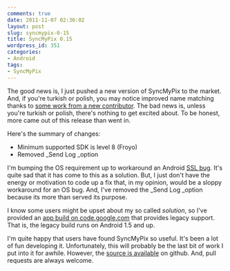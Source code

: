 ```yaml
---
comments: true
date: 2011-11-07 02:36:02
layout: post
slug: syncmypix-0-15
title: SyncMyPix 0.15
wordpress_id: 351
categories:
- Android
tags:
- SyncMyPix
---
```


The good news is, I just pushed a new version of SyncMyPix to the market. And, if you're turkish or polish, you may notice improved name matching thanks to [some work from a new contributor](https://github.com/nloko/SyncMyPix/pull/4). The bad news is, unless you're turkish or polish, there's nothing to get excited about. To be honest, more came out of this release than went in.

Here's the summary of changes:
	
* Minimum supported SDK is level 8 (Froyo)
* Removed _Send Log _option

I'm bumping the OS requirement up to workaround an Android [SSL bug](http://code.google.com/p/android/issues/detail?id=17680). It's quite sad that it has come to this as a solution. But, I just don't have the energy or motivation to code up a fix that, in my opinion, would be a sloppy workaround for an OS bug. And, I've removed the _Send Log _option because its more than served its purpose.

I know some users might be upset about my so called _solution_, so I've provided an [app build on code.google.com](http://syncmypix.googlecode.com/files/SyncMyPix.apk) that provides legacy support. That is, the legacy build runs on Android 1.5 and up.

I'm quite happy that users have found SyncMyPix so useful. It's been a lot of fun developing it. Unfortunately, this will probably be the last bit of work I put into it for awhile. However, the [source is available](https://github.com/nloko/SyncMyPix) on github. And, pull requests are always welcome.

